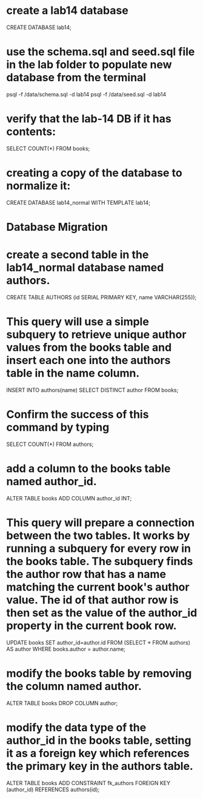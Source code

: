 # create a lab14 database
CREATE DATABASE lab14;

# use the schema.sql and seed.sql file in the lab folder to populate new database from the terminal 
psql -f /data/schema.sql -d lab14
psql -f /data/seed.sql -d lab14

# verify that the lab-14 DB if it has contents:
SELECT COUNT(*) FROM books;

# creating a copy of the database to normalize it:
CREATE DATABASE lab14_normal WITH TEMPLATE lab14;

# Database Migration
# create a second table in the lab14_normal database named authors.
CREATE TABLE AUTHORS (id SERIAL PRIMARY KEY, name VARCHAR(255));

# This query will use a simple subquery to retrieve unique author values from the books table and insert each one into the authors table in the name column.
INSERT INTO authors(name) SELECT DISTINCT author FROM books;

# Confirm the success of this command by typing 
SELECT COUNT(*) FROM authors;

# add a column to the books table named author_id.
ALTER TABLE books ADD COLUMN author_id INT;

# This query will prepare a connection between the two tables. It works by running a subquery for every row in the books table. The subquery finds the author row that has a name matching the current book's author value. The id of that author row is then set as the value of the author_id property in the current book row.
UPDATE books SET author_id=author.id FROM (SELECT * FROM authors) AS author WHERE books.author = author.name;

#  modify the books table by removing the column named author.
ALTER TABLE books DROP COLUMN author;

# modify the data type of the author_id in the books table, setting it as a foreign key which references the primary key in the authors table.
ALTER TABLE books ADD CONSTRAINT fk_authors FOREIGN KEY (author_id) REFERENCES authors(id);